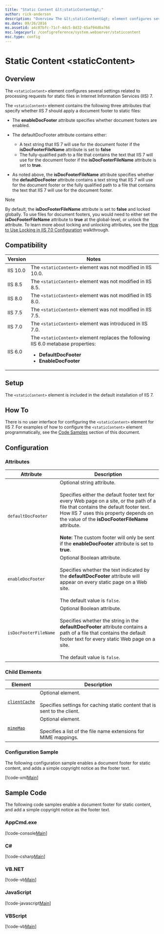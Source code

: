 ```yaml
---
title: "Static Content &lt;staticContent&gt;"
author: rick-anderson
description: "Overview The &lt;staticContent&gt; element configures several settings related to processing requests for static files in Internet Information Services (IIS)..."
ms.date: 09/26/2016
ms.assetid: a4c07bfc-71cf-4dc5-8d32-65af94d0a766
msc.legacyurl: /configreference/system.webserver/staticcontent
msc.type: config
---
```

Static Content &lt;staticContent&gt;
====================
<a id="001"></a>
## Overview

The `<staticContent>` element configures several settings related to processing requests for static files in Internet Information Services (IIS) 7.

The `<staticContent>` element contains the following three attributes that specify whether IIS 7 should apply a document footer to static files:

- The **enableDocFooter** attribute specifies whether document footers are enabled.
- The defaultDocFooter attribute contains either: 

    - A text string that IIS 7 will use for the document footer if the **isDocFooterFileName** attribute is set to **false**
    - The fully-qualified path to a file that contains the text that IIS 7 will use for the document footer if the **isDocFooterFileName** attribute is set to **true**.
- As noted above, the **isDocFooterFileName** attribute specifies whether the **defaultDocFooter** attribute contains a text string that IIS 7 will use for the document footer or the fully qualified path to a file that contains the text that IIS 7 will use for the document footer.

> [!NOTE]
> By default, the **isDocFooterFileName** attribute is set to **false** and locked globally. To use files for document footers, you would need to either set the **isDocFooterFileName** attribute to **true** at the global-level, or unlock the attribute. To learn more about locking and unlocking attributes, see the [How to Use Locking in IIS 7.0 Configuration](https://docs.microsoft.com/iis/get-started/planning-for-security/how-to-use-locking-in-iis-configuration) walkthrough.

<a id="002"></a>
## Compatibility

| Version | Notes |
| --- | --- |
| IIS 10.0 | The `<staticContent>` element was not modified in IIS 10.0. |
| IIS 8.5 | The `<staticContent>` element was not modified in IIS 8.5. |
| IIS 8.0 | The `<staticContent>` element was not modified in IIS 8.0. |
| IIS 7.5 | The `<staticContent>` element was not modified in IIS 7.5. |
| IIS 7.0 | The `<staticContent>` element was introduced in IIS 7.0. |
| IIS 6.0 | The `<staticContent>` element replaces the following IIS 6.0 metabase properties: <ul> <li><strong>DefaultDocFooter</strong> <li><strong>EnableDocFooter</strong> </li></li></ul> |

<a id="003"></a>
## Setup

The `<staticContent>` element is included in the default installation of IIS 7.

<a id="004"></a>
## How To

There is no user interface for configuring the `<staticContent>` element for IIS 7. For examples of how to configure the `<staticContent>` element programmatically, see the [Code Samples](#006) section of this document.

<a id="005"></a>
## Configuration

### Attributes

| Attribute | Description |
| --- | --- |
| `defaultDocFooter` | Optional string attribute. <br><br>Specifies either the default footer text for every Web page on a site, or the path of a file that contains the default footer text. How IIS 7 uses this property depends on the value of the **isDocFooterFileName** attribute. <br><br>**Note:** The custom footer will only be sent if the **enableDocFooter** attribute is set to **true**. |
| `enableDocFooter` | Optional Boolean attribute. <br><br>Specifies whether the text indicated by the **defaultDocFooter** attribute will appear on every static page on a Web site. <br><br>The default value is `false`. |
| `isDocFooterFileName` | Optional Boolean attribute. <br><br>Specifies whether the string in the **defaultDocFooter** attribute contains a path of a file that contains the default footer text for every static Web page on a site. <br><br>The default value is `false`. |

### Child Elements

| Element | Description |
| --- | --- |
| [`clientCache`](clientcache.md) | Optional element.<br><br>Specifies settings for caching static content that is sent to the client. |
| [`mimeMap`](mimemap.md) | Optional element.<br><br>Specifies a list of the file name extensions for MIME mappings. |

### Configuration Sample

The following configuration sample enables a document footer for static content, and adds a simple copyright notice as the footer text.

[!code-xml[Main](index/samples/sample1.xml)]

<a id="006"></a>
## Sample Code

The following code samples enable a document footer for static content, and add a simple copyright notice as the footer text.

### AppCmd.exe

[!code-console[Main](index/samples/sample2.cmd)]

### C\#

[!code-csharp[Main](index/samples/sample3.cs)]

### VB.NET

[!code-vb[Main](index/samples/sample4.vb)]

### JavaScript

[!code-javascript[Main](index/samples/sample5.js)]

### VBScript

[!code-vb[Main](index/samples/sample6.vb)]